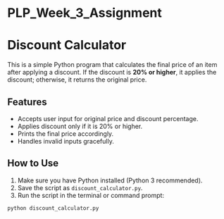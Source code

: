# PLP_Week_3_Assignment

# Discount Calculator

This is a simple Python program that calculates the final price of an item after applying a discount. If the discount is **20% or higher**, it applies the discount; otherwise, it returns the original price.

## Features

- Accepts user input for original price and discount percentage.
- Applies discount only if it is 20% or higher.
- Prints the final price accordingly.
- Handles invalid inputs gracefully.

## How to Use

1. Make sure you have Python installed (Python 3 recommended).
2. Save the script as `discount_calculator.py`.
3. Run the script in the terminal or command prompt:

```bash
python discount_calculator.py
